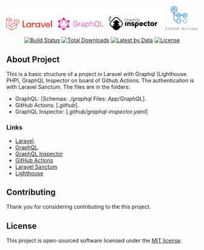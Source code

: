 <p align="center">
    <img src="public/img/git.png" alt="log tecnology">
</p>

<p align="center">
<a href="https://travis-ci.com/mfrancaleal/gitactions"><img src="https://travis-ci.com/mfrancaleal/gitactions.svg?branch=main" alt="Build Status"></a>
<a href="https://github.com/mfrancaleal/gitactions"><img src="https://img.shields.io/github/downloads/mfrancaleal/gitactions/total" alt="Total Downloads"></a>
<a href="https://github.com/mfrancaleal/gitactions/tags"><img src="https://img.shields.io/github/v/tag/mfrancaleal/gitactions" alt="Latest by Data"></a>
<a href="https://github.com/mfrancaleal/gitactions/blob/main/LICENSE.md"><img src="https://img.shields.io/github/license/mfrancaleal/gitactions" alt="License"></a>
</p>

## About Project

This is a basic structure of a project in Laravel with Graphql (Lighthouse PHP), GraphQL Inspector on board of Github Actions. The authentication is with Laravel Sanctum. The files are in the folders:

- GraphQL: [Schemas: _./graphql_ Files: _App/GraphQL_].
- GitHub Actions: [_.github_].
- GraphQL Inspector: [_.github/graphql-inspector.yaml_]

### Links
- [Laravel](https://laravel.com).
- [GraphQL](https://graphql.org).
- [GraphQL Inspector](https://graphql-inspector.com)
- [GitHub Actions](https://github.com/features/actions)
- [Laravel Sanctum](https://laravel.com/docs/8.x/sanctum)
- [Lighthouse](https://lighthouse-php.com/)

## Contributing

Thank you for considering contributing to the this project.

## License

This project is open-sourced software licensed under the [MIT license](https://opensource.org/licenses/MIT).
